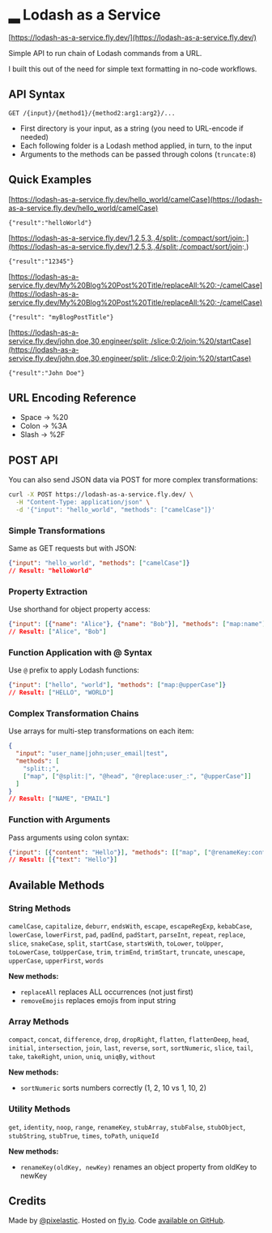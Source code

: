 # ▂ Lodash as a Service

[https://lodash-as-a-service.fly.dev/](https://lodash-as-a-service.fly.dev/)

Simple API to run chain of Lodash commands from a URL.

I built this out of the need for simple text formatting in no-code workflows.

## API Syntax

`GET /{input}/{method1}/{method2:arg1:arg2}/...`

- First directory is your input, as a string (you need to URL-encode if needed)
- Each following folder is a Lodash method applied, in turn, to the input
- Arguments to the methods can be passed through colons (`truncate:8`)

## Quick Examples

[https://lodash-as-a-service.fly.dev/hello_world/camelCase](https://lodash-as-a-service.fly.dev/hello_world/camelCase)

`{"result":"helloWorld"}`

[https://lodash-as-a-service.fly.dev/1,2,5,3,,4/split:,/compact/sort/join:,](https://lodash-as-a-service.fly.dev/1,2,5,3,,4/split:,/compact/sort/join:,)

`{"result":"12345"}`

[https://lodash-as-a-service.fly.dev/My%20Blog%20Post%20Title/replaceAll:%20:-/camelCase](https://lodash-as-a-service.fly.dev/My%20Blog%20Post%20Title/replaceAll:%20:-/camelCase)

`{"result": "myBlogPostTitle"}`

[https://lodash-as-a-service.fly.dev/john,doe,30,engineer/split:,/slice:0:2/join:%20/startCase](https://lodash-as-a-service.fly.dev/john,doe,30,engineer/split:,/slice:0:2/join:%20/startCase)

`{"result":"John Doe"}`

## URL Encoding Reference

- Space    →  %20
- Colon    →  %3A
- Slash    →  %2F

## POST API

You can also send JSON data via POST for more complex transformations:

```bash
curl -X POST https://lodash-as-a-service.fly.dev/ \
  -H "Content-Type: application/json" \
  -d '{"input": "hello_world", "methods": ["camelCase"]}'
```

### Simple Transformations

Same as GET requests but with JSON:
```json
{"input": "hello_world", "methods": ["camelCase"]}
// Result: "helloWorld"
```

### Property Extraction

Use shorthand for object property access:
```json
{"input": [{"name": "Alice"}, {"name": "Bob"}], "methods": ["map:name"]}
// Result: ["Alice", "Bob"]
```

### Function Application with @ Syntax

Use `@` prefix to apply Lodash functions:
```json
{"input": ["hello", "world"], "methods": ["map:@upperCase"]}
// Result: ["HELLO", "WORLD"]
```

### Complex Transformation Chains

Use arrays for multi-step transformations on each item:
```json
{
  "input": "user_name|john;user_email|test",
  "methods": [
    "split:;",
    ["map", ["@split:|", "@head", "@replace:user_:", "@upperCase"]]
  ]
}
// Result: ["NAME", "EMAIL"]
```

### Function with Arguments

Pass arguments using colon syntax:
```json
{"input": [{"content": "Hello"}], "methods": [["map", ["@renameKey:content:text"]]]}
// Result: [{"text": "Hello"}]
```

## Available Methods

### String Methods
`camelCase`, `capitalize`, `deburr`, `endsWith`, `escape`, `escapeRegExp`, `kebabCase`,
`lowerCase`, `lowerFirst`, `pad`, `padEnd`, `padStart`, `parseInt`, `repeat`, `replace`,
`slice`, `snakeCase`, `split`, `startCase`, `startsWith`, `toLower`,
`toUpper`, `toLowerCase`, `toUpperCase`, `trim`, `trimEnd`, `trimStart`, `truncate`,
`unescape`, `upperCase`, `upperFirst`, `words`

**New methods:**
- `replaceAll` replaces ALL occurrences (not just first)
- `removeEmojis` replaces emojis from input string

### Array Methods
`compact`, `concat`, `difference`, `drop`, `dropRight`, `flatten`, `flattenDeep`, `head`,
`initial`, `intersection`, `join`, `last`, `reverse`, `sort`, `sortNumeric`, `slice`, `tail`, `take`, `takeRight`,
`union`, `uniq`, `uniqBy`, `without`

**New methods:**
- `sortNumeric` sorts numbers correctly (1, 2, 10 vs 1, 10, 2)

### Utility Methods
`get`, `identity`, `noop`, `range`, `renameKey`, `stubArray`, `stubFalse`, `stubObject`, `stubString`, `stubTrue`,
`times`, `toPath`, `uniqueId`

**New methods:**
- `renameKey(oldKey, newKey)` renames an object property from oldKey to newKey

## Credits

Made by [@pixelastic](https://bsky.app/profile/pixelastic.bsky.social).
Hosted on [fly.io](https://fly.io/).
Code [available on GitHub](https://github.com/pixelastic/lodash-as-a-service).
